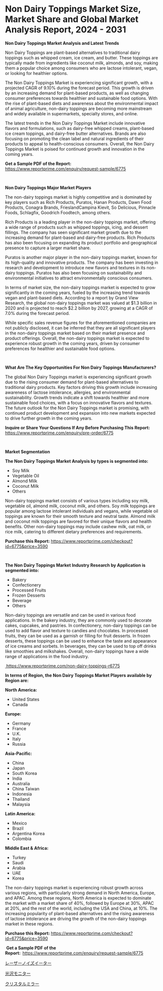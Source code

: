 <p><h1>Non Dairy Toppings Market Size, Market Share and Global Market Analysis Report, 2024 - 2031</h1></p><p><strong>Non Dairy Toppings Market Analysis and Latest Trends</strong></p>
<p><p>Non Dairy Toppings are plant-based alternatives to traditional dairy toppings such as whipped cream, ice cream, and butter. These toppings are typically made from ingredients like coconut milk, almonds, and soy, making them a popular choice among consumers who are lactose intolerant, vegan, or looking for healthier options.</p><p>The Non Dairy Toppings Market is experiencing significant growth, with a projected CAGR of 9.10% during the forecast period. This growth is driven by an increasing demand for plant-based products, as well as changing consumer preferences towards healthier and sustainable food options. With the rise of plant-based diets and awareness about the environmental impact of animal agriculture, non-dairy toppings are becoming more mainstream and widely available in supermarkets, specialty stores, and online.</p><p>The latest trends in the Non Dairy Toppings Market include innovative flavors and formulations, such as dairy-free whipped creams, plant-based ice cream toppings, and dairy-free butter alternatives. Brands are also focusing on promoting the clean label and natural ingredients of their products to appeal to health-conscious consumers. Overall, the Non Dairy Toppings Market is poised for continued growth and innovation in the coming years.</p></p>
<p><strong>Get a Sample PDF of the Report:&nbsp;</strong> <a href="https://www.reportprime.com/enquiry/request-sample/6775">https://www.reportprime.com/enquiry/request-sample/6775</a></p>
<p>&nbsp;</p>
<p><strong>Non Dairy Toppings Major Market Players</strong></p>
<p><p>The non-dairy toppings market is highly competitive and is dominated by key players such as Rich Products, Puratos, Hanan Products, Dawn Food Products, Conagra Brands, FrieslandCampina Kievit, So Delicious, Pinnacle Foods, Schlagfix, Goodrich Foodtech, among others.</p><p>Rich Products is a leading player in the non-dairy toppings market, offering a wide range of products such as whipped toppings, icing, and dessert fillings. The company has seen significant market growth due to the increasing demand for plant-based and dairy-free products. Rich Products has also been focusing on expanding its product portfolio and geographical presence to capture a larger market share.</p><p>Puratos is another major player in the non-dairy toppings market, known for its high-quality and innovative products. The company has been investing in research and development to introduce new flavors and textures in its non-dairy toppings. Puratos has also been focusing on sustainability and environmental initiatives to attract environmentally conscious consumers.</p><p>In terms of market size, the non-dairy toppings market is expected to grow significantly in the coming years, fueled by the increasing trend towards vegan and plant-based diets. According to a report by Grand View Research, the global non-dairy toppings market was valued at $1.3 billion in 2020 and is projected to reach $2.2 billion by 2027, growing at a CAGR of 7.0% during the forecast period.</p><p>While specific sales revenue figures for the aforementioned companies are not publicly disclosed, it can be inferred that they are all significant players in the non-dairy toppings market based on their market presence and product offerings. Overall, the non-dairy toppings market is expected to experience robust growth in the coming years, driven by consumer preferences for healthier and sustainable food options.</p></p>
<p>&nbsp;</p>
<p><strong>What Are The Key Opportunities For Non Dairy Toppings Manufacturers?</strong></p>
<p><p>The global Non Dairy Toppings market is experiencing significant growth due to the rising consumer demand for plant-based alternatives to traditional dairy products. Key factors driving this growth include increasing awareness of lactose intolerance, allergies, and environmental sustainability. Growth trends indicate a shift towards healthier and more sustainable food choices, with a focus on innovative flavors and textures. The future outlook for the Non Dairy Toppings market is promising, with continued product development and expansion into new markets expected to drive further growth in the coming years.</p></p>
<p><strong>Inquire or Share Your Questions If Any Before Purchasing This Report:</strong> <a href="https://www.reportprime.com/enquiry/pre-order/6775">https://www.reportprime.com/enquiry/pre-order/6775</a></p>
<p>&nbsp;</p>
<p><strong>Market Segmentation</strong></p>
<p><strong>The Non Dairy Toppings Market Analysis by types is segmented into:</strong></p>
<p><ul><li>Soy Milk</li><li>Vegetable Oil</li><li>Almond Milk</li><li>Coconut Milk</li><li>Others</li></ul></p>
<p><p>Non-dairy toppings market consists of various types including soy milk, vegetable oil, almond milk, coconut milk, and others. Soy milk toppings are popular among lactose intolerant individuals and vegans, while vegetable oil toppings are known for their smooth texture and neutral taste. Almond milk and coconut milk toppings are favored for their unique flavors and health benefits. Other non-dairy toppings may include cashew milk, oat milk, or rice milk, catering to different dietary preferences and requirements.</p></p>
<p><strong>Purchase this Report:&nbsp;</strong><a href="https://www.reportprime.com/checkout?id=6775&price=3590">https://www.reportprime.com/checkout?id=6775&price=3590</a></p>
<p>&nbsp;</p>
<p><strong>The Non Dairy Toppings Market Industry Research by Application is segmented into:</strong></p>
<p><ul><li>Bakery</li><li>Confectionery</li><li>Processed Fruits</li><li>Frozen Desserts</li><li>Beverage</li><li>Others</li></ul></p>
<p><p>Non-dairy toppings are versatile and can be used in various food applications. In the bakery industry, they are commonly used to decorate cakes, cupcakes, and pastries. In confectionery, non-dairy toppings can be used to add flavor and texture to candies and chocolates. In processed fruits, they can be used as a garnish or filling for fruit desserts. In frozen desserts, these toppings can be used to enhance the taste and appearance of ice creams and sorbets. In beverages, they can be used to top off drinks like smoothies and milkshakes. Overall, non-dairy toppings have a wide range of applications in the food industry.</p></p>
<p><a href="https://www.reportprime.com/non-dairy-toppings-r6775">&nbsp;https://www.reportprime.com/non-dairy-toppings-r6775</a></p>
<p><strong>In terms of Region, the Non Dairy Toppings Market Players available by Region are:</strong></p>
<p>
    <p> <strong> North America: </strong>
        <ul>
            <li>United States</li>
            <li>Canada</li>
        </ul>
        </p> 
    <p> <strong> Europe: </strong>
        <ul>
            <li>Germany</li>
            <li>France</li>
            <li>U.K.</li>
            <li>Italy</li>
            <li>Russia</li>
        </ul>
        </p> 
    <p> <strong> Asia-Pacific: </strong>
        <ul>
            <li>China</li>
            <li>Japan</li>
            <li>South Korea</li>
            <li>India</li>
            <li>Australia</li>
            <li>China Taiwan</li>
            <li>Indonesia</li>
            <li>Thailand</li>
            <li>Malaysia</li>
        </ul>
        </p> 
    <p> <strong> Latin America: </strong>
        <ul>
            <li>Mexico</li>
            <li>Brazil</li>
            <li>Argentina Korea</li>
            <li>Colombia</li>
        </ul>
        </p> 
    <p> <strong> Middle East & Africa: </strong>
        <ul>
            <li>Turkey</li>
            <li>Saudi</li>
            <li>Arabia</li>
            <li>UAE</li>
            <li>Korea</li>
        </ul>
    </p>
    </p>
<p><p>The non-dairy toppings market is experiencing robust growth across various regions, with particularly strong demand in North America, Europe, and APAC. Among these regions, North America is expected to dominate the market with a market share of 40%, followed by Europe at 30%, APAC at 20%, and the rest of the world, including the USA and China, at 10%. The increasing popularity of plant-based alternatives and the rising awareness of lactose intolerance are driving the growth of the non-dairy toppings market in these regions.</p></p>
<p><strong>Purchase this Report: </strong><a href="https://www.reportprime.com/checkout?id=6775&price=3590">https://www.reportprime.com/checkout?id=6775&price=3590</a></p>
<p>&nbsp;<strong>Get a Sample PDF of the Report:&nbsp;&nbsp;</strong><a href="https://www.reportprime.com/enquiry/request-sample/6775">https://www.reportprime.com/enquiry/request-sample/6775</a></p>
<p><strong></strong></p>
<p><p><a href="https://github.com/DwightHuels1/Market-Research-Report-List-1/blob/main/729129875575.md">レーザーノイズイーター</a></p><p><a href="https://github.com/JanickJohns/Market-Research-Report-List-1/blob/main/594823175576.md">光沢モニター</a></p><p><a href="https://github.com/tanyaali3/Market-Research-Report-List-1/blob/main/424595475574.md">クリスタルミラー</a></p></p>